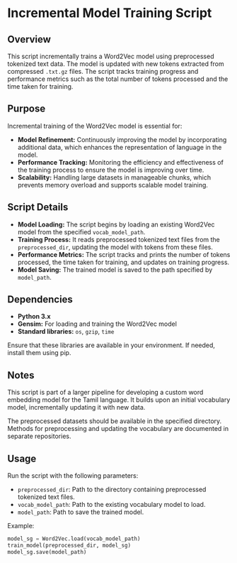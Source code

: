 # Incremental Model Training Script

## Overview

This script incrementally trains a Word2Vec model using preprocessed tokenized text data. The model is updated with new tokens extracted from compressed `.txt.gz` files. The script tracks training progress and performance metrics such as the total number of tokens processed and the time taken for training.

## Purpose

Incremental training of the Word2Vec model is essential for:

- **Model Refinement:** Continuously improving the model by incorporating additional data, which enhances the representation of language in the model.
- **Performance Tracking:** Monitoring the efficiency and effectiveness of the training process to ensure the model is improving over time.
- **Scalability:** Handling large datasets in manageable chunks, which prevents memory overload and supports scalable model training.

## Script Details

- **Model Loading:** The script begins by loading an existing Word2Vec model from the specified `vocab_model_path`.
- **Training Process:** It reads preprocessed tokenized text files from the `preprocessed_dir`, updating the model with tokens from these files.
- **Performance Metrics:** The script tracks and prints the number of tokens processed, the time taken for training, and updates on training progress.
- **Model Saving:** The trained model is saved to the path specified by `model_path`.

## Dependencies

- **Python 3.x**
- **Gensim:** For loading and training the Word2Vec model
- **Standard libraries:** `os`, `gzip`, `time`

Ensure that these libraries are available in your environment. If needed, install them using pip.

## Notes

This script is part of a larger pipeline for developing a custom word embedding model for the Tamil language. It builds upon an initial vocabulary model, incrementally updating it with new data.

The preprocessed datasets should be available in the specified directory. Methods for preprocessing and updating the vocabulary are documented in separate repositories.

## Usage

Run the script with the following parameters:
- `preprocessed_dir`: Path to the directory containing preprocessed tokenized text files.
- `vocab_model_path`: Path to the existing vocabulary model to load.
- `model_path`: Path to save the trained model.

Example:
```python
model_sg = Word2Vec.load(vocab_model_path)
train_model(preprocessed_dir, model_sg)
model_sg.save(model_path)

